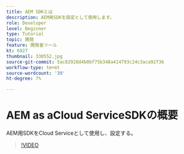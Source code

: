 ```yaml
---
title: AEM SDKとは
description: AEM用SDKを設定として使用します。
role: Developer
level: Beginner
type: Tutorial
topic: 開発
feature: 開発者ツール
kt: 6927
thumbnail: 330552.jpg
source-git-commit: 5ac82928d4b0bf75b348a414793c24c3aca92f36
workflow-type: tm+mt
source-wordcount: '39'
ht-degree: 7%

---
```



# AEM as aCloud ServiceSDKの概要

AEM用SDKをCloud Serviceとして使用し、設定する。

>[!VIDEO](https://video.tv.adobe.com/v/330552/?quality=12&learn=on)
